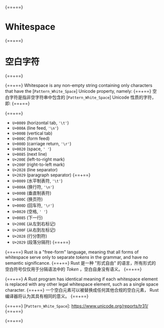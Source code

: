 {==+==}
# Whitespace
{==+==}
# 空白字符
{==+==}


{==+==}
Whitespace is any non-empty string containing only characters that have the
[`Pattern_White_Space`] Unicode property, namely:
{==+==}
空白字符是指非空字符串中包含的 [`Pattern_White_Space`] Unicode 性质的字符，即:
{==+==}


{==+==}
- `U+0009` (horizontal tab, `'\t'`)
- `U+000A` (line feed, `'\n'`)
- `U+000B` (vertical tab)
- `U+000C` (form feed)
- `U+000D` (carriage return, `'\r'`)
- `U+0020` (space, `' '`)
- `U+0085` (next line)
- `U+200E` (left-to-right mark)
- `U+200F` (right-to-left mark)
- `U+2028` (line separator)
- `U+2029` (paragraph separator)
{==+==}
- `U+0009` (水平制表符, `'\t'`)
- `U+000A` (换行符, `'\n'`)
- `U+000B` (垂直制表符)
- `U+000C` (换页符)
- `U+000D` (回车符, `'\r'`)
- `U+0020` (空格, `' '`)
- `U+0085` (下一行)
- `U+200E` (从左到右标记)
- `U+200F` (从右到左标记)
- `U+2028` (行分割符)
- `U+2029` (段落分隔符)
{==+==}


{==+==}
Rust is a "free-form" language, meaning that all forms of whitespace serve only
to separate _tokens_ in the grammar, and have no semantic significance.
{==+==}
Rust 是一种 "形式自由" 的语言，所有形式的空白符号仅仅用于分隔语法中的 _Token_ ，空白自身没有语义。
{==+==}


{==+==}
A Rust program has identical meaning if each whitespace element is replaced
with any other legal whitespace element, such as a single space character.
{==+==}
一个空白元素可以被替换成任何其他合规的空白元素， Rust 编译器将认为其具有相同的意义。
{==+==}


{==+==}
[`Pattern_White_Space`]: https://www.unicode.org/reports/tr31/
{==+==}

{==+==}